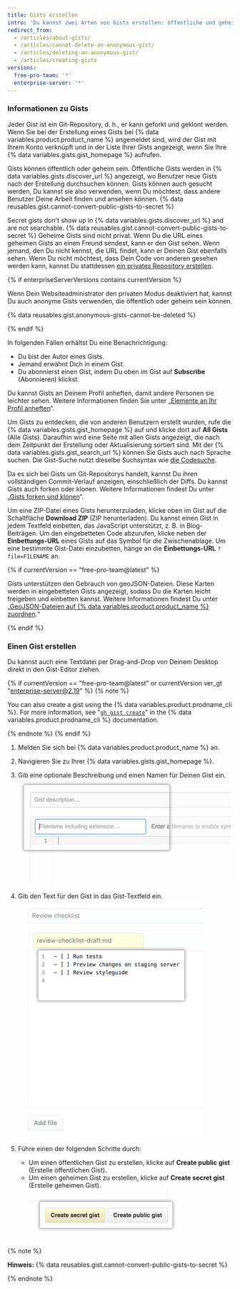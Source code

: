 ```yaml
---
title: Gists erstellen
intro: 'Du kannst zwei Arten von Gists erstellen: öffentliche und geheime. Erstelle einen öffentlichen Gist, wenn Du Deine Ideen für andere freigeben möchtest. Andernfalls kannst Du einen geheimen Gist erstellen.'
redirect_from:
  - /articles/about-gists/
  - /articles/cannot-delete-an-anonymous-gist/
  - /articles/deleting-an-anonymous-gist/
  - /articles/creating-gists
versions:
  free-pro-team: '*'
  enterprise-server: '*'
---
```


### Informationen zu Gists

Jeder Gist ist ein Git-Repository, d. h., er kann geforkt und geklont werden. Wenn Sie bei der Erstellung eines Gists bei {% data variables.product.product_name %} angemeldet sind, wird der Gist mit Ihrem Konto verknüpft und in der Liste Ihrer Gists angezeigt, wenn Sie Ihre {% data variables.gists.gist_homepage %} aufrufen.

Gists können öffentlich oder geheim sein. Öffentliche Gists werden in {% data variables.gists.discover_url %} angezeigt, wo Benutzer neue Gists nach der Erstellung durchsuchen können. Gists können auch gesucht werden, Du kannst sie also verwenden, wenn Du möchtest, dass andere Benutzer Deine Arbeit finden und ansehen können. {% data reusables.gist.cannot-convert-public-gists-to-secret %}

Secret gists don't show up in {% data variables.gists.discover_url %} and are not searchable. {% data reusables.gist.cannot-convert-public-gists-to-secret %} Geheime Gists sind nicht privat. Wenn Du die URL eines geheimen Gists an einen Freund sendest, kann er den Gist sehen. Wenn jemand, den Du nicht kennst, die URL findet, kann er Deinen Gist ebenfalls sehen. Wenn Du nicht möchtest, dass Dein Code von anderen gesehen werden kann, kannst Du stattdessen [ein privates Repository erstellen](/articles/creating-a-new-repository).

{% if enterpriseServerVersions contains currentVersion %}

Wenn Dein Websiteadministrator den privaten Modus deaktiviert hat, kannst Du auch anonyme Gists verwenden, die öffentlich oder geheim sein können.

{% data reusables.gist.anonymous-gists-cannot-be-deleted %}

{% endif %}

In folgenden Fällen erhältst Du eine Benachrichtigung:
- Du bist der Autor eines Gists.
- Jemand erwähnt Dich in einem Gist.
- Du abonnierst einen Gist, indem Du oben im Gist auf **Subscribe** (Abonnieren) klickst.

Du kannst Gists an Deinem Profil anheften, damit andere Personen sie leichter sehen. Weitere Informationen finden Sie unter „[Elemente an Ihr Profil anheften](/articles/pinning-items-to-your-profile)“.

Um Gists zu entdecken, die von anderen Benutzern erstellt wurden, rufe die {% data variables.gists.gist_homepage %} auf und klicke dort auf **All Gists** (Alle Gists). Daraufhin wird eine Seite mit allen Gists angezeigt, die nach dem Zeitpunkt der Erstellung oder Aktualisierung sortiert sind. Mit der {% data variables.gists.gist_search_url %} können Sie Gists auch nach Sprache suchen. Die Gist-Suche nutzt dieselbe Suchsyntax wie [die Codesuche](/articles/searching-code).

Da es sich bei Gists um Git-Repositorys handelt, kannst Du ihren vollständigen Commit-Verlauf anzeigen, einschließlich der Diffs. Du kannst Gists auch forken oder klonen. Weitere Informationen findest Du unter „[Gists forken und klonen](/articles/forking-and-cloning-gists)“.

Um eine ZIP-Datei eines Gists herunterzuladen, klicke oben im Gist auf die Schaltfläche **Download ZIP** (ZIP herunterladen). Du kannst einen Gist in jedem Textfeld einbetten, das JavaScript unterstützt, z. B. in Blog-Beiträgen. Um den eingebetteten Code abzurufen, klicke neben der **Einbettungs-URL** eines Gists auf das Symbol für die Zwischenablage. Um eine bestimmte Gist-Datei einzubetten, hänge an die **Einbettungs-URL** `?file=FILENAME` an.

{% if currentVersion == "free-pro-team@latest" %}

Gists unterstützen den Gebrauch von geoJSON-Dateien. Diese Karten werden in eingebetteten Gists angezeigt, sodass Du die Karten leicht freigeben und einbetten kannst. Weitere Informationen findest Du unter „[GeoJSON-Dateien auf {% data variables.product.product_name %} zuordnen](/articles/mapping-geojson-files-on-github).“

{% endif %}

### Einen Gist erstellen

Du kannst auch eine Textdatei per Drag-and-Drop von Deinem Desktop direkt in den Gist-Editor ziehen.

{% if currentVersion == "free-pro-team@latest" or currentVersion ver_gt "enterprise-server@2.19" %}
{% note %}

You can also create a gist using the {% data variables.product.prodname_cli %}. For more information, see "[`gh gist create`](https://cli.github.com/manual/gh_gist_create)" in the {% data variables.product.prodname_cli %} documentation.

{% endnote %}
{% endif %}

1. Melden Sie sich bei {% data variables.product.product_name %} an.
2. Navigieren Sie zu Ihrer {% data variables.gists.gist_homepage %}.
3. Gib eine optionale Beschreibung und einen Namen für Deinen Gist ein. ![Name und Beschreibung des Gists](/assets/images/help/gist/gist_name_description.png)

4. Gib den Text für den Gist in das Gist-Textfeld ein. ![Gist-Textfeld](/assets/images/help/gist/gist_text_box.png)

5. Führe einen der folgenden Schritte durch:
    - Um einen öffentlichen Gist zu erstellen, klicke auf **Create public gist** (Erstelle öffentlichen Gist).
    - Um einen geheimen Gist zu erstellen, klicke auf **Create secret gist** (Erstelle geheimen Gist). ![Schaltfläche zum Erstellen des Gists](/assets/images/help/gist/gist_create_btn.png)

  {% note %}

  **Hinweis:** {% data reusables.gist.cannot-convert-public-gists-to-secret %}

  {% endnote %}
